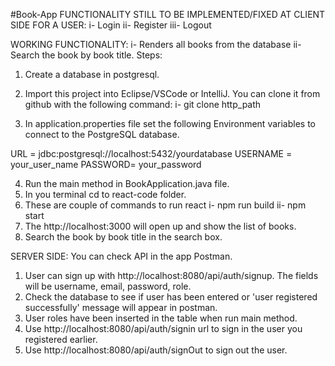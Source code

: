 #Book-App
FUNCTIONALITY STILL TO BE IMPLEMENTED/FIXED AT CLIENT SIDE FOR A USER:
i- Login
ii- Register
iii- Logout

WORKING FUNCTIONALITY:
i- Renders all books from the database
ii- Search the book by book title.
Steps:

1. Create a database in postgresql.
2. Import this project into Eclipse/VSCode or IntelliJ. You can clone it from github with the following command:
   i- git clone http_path


3. In application.properties file set the following Environment variables to connect to the PostgreSQL database.

URL = jdbc:postgresql://localhost:5432/yourdatabase
USERNAME = your_user_name
PASSWORD= your_password

4. Run the main method in BookApplication.java file.
5. In you terminal cd to react-code folder.
6. These are couple of commands to run react
   i- npm run build
   ii- npm start
7. The http://localhost:3000 will open up and show the list of books.
8. Search the book by book title in the search box.

SERVER SIDE:
You can check API in the app Postman.

1. User can sign up with http://localhost:8080/api/auth/signup. The fields will be username, email, password, role.
2. Check the database to see if user has been entered or 'user registered successfully' message will appear in postman.
3. User roles have been inserted in the table when run main method.
4. Use http://localhost:8080/api/auth/signin url to sign in the user you registered earlier.
5. Use http://localhost:8080/api/auth/signOut to sign out the user.
 


